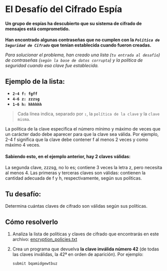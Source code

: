 # El Desafío del Cifrado Espía

#### Un grupo de espías ha descubierto que su sistema de cifrado de mensajes está comprometido.

**Han encontrado algunas contraseñas que no cumplen con la _`Política de Seguridad de Cifrado`_ que tenían establecida cuando fueron creadas.**

_Para solucionar el problema, han creado una lista (`tu entrada al desafío`) de contraseñas (`según la base de datos corrupta`) y la política de seguridad cuando esa clave fue establecida._

## Ejemplo de la lista:

- **`2-4 f: fgff`**
- **`4-6 z: zzzsg`**
- **`1-6 h: hhhhhh`**

> Cada línea indica, separado por **`:`**, la `política de la clave` y la `clave misma`.

La política de la clave especifica el número mínimo y máximo de veces que un carácter dado debe aparecer para que la clave sea válida. Por ejemplo, 2-4 f significa que la clave debe contener f al menos 2 veces y como máximo 4 veces.

#### Sabiendo esto, en el ejemplo anterior, hay 2 claves válidas:

La segunda clave, zzzsg, no lo es; contiene 3 veces la letra z, pero necesita al menos 4. Las primeras y terceras claves son válidas: contienen la cantidad adecuada de f y h, respectivamente, según sus políticas.

## Tu desafío:

Determina cuántas claves de cifrado son válidas según sus políticas.

## Cómo resolverlo

1.  Analiza la lista de políticas y claves de cifrado que encontrarás en este archivo: [encryption_policies.txt](./data.json)

2.  Crea un programa que devuelva **la clave inválida número 42** (de todas las claves inválidas, la 42ª en orden de aparición). Por ejemplo:

    ```bash
    submit bqamidgewtbuz
    ```
